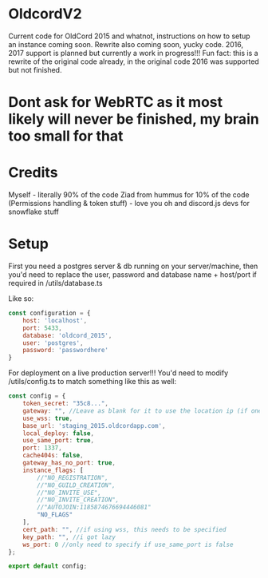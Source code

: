 # OldcordV2
Current code for OldCord 2015 and whatnot, instructions on how to setup an instance coming soon. Rewrite also coming soon, yucky code.
2016, 2017 support is planned but currently a work in progress!!!
Fun fact: this is a rewrite of the original code already, in the original code 2016 was supported but not finished.
# Dont ask for WebRTC as it most likely will never be finished, my brain too small for that

# Credits
Myself - literally 90% of the code
Ziad from hummus for 10% of the code (Permissions handling & token stuff) - love you
oh and discord.js devs for snowflake stuff

# Setup
First you need a postgres server & db running on your server/machine, then you'd need to replace the user, password and database name + host/port if required in /utils/database.ts

Like so:

```js
const configuration = {
    host: 'localhost',
    port: 5433,
    database: 'oldcord_2015',
    user: 'postgres',
    password: 'passwordhere'
}
```

For deployment on a live production server!!! You'd need to modify /utils/config.ts to match something like this as well:

```js
const config = {
    token_secret: "35c8...",
    gateway: "", //Leave as blank for it to use the location ip (if one)
    use_wss: true,
    base_url: 'staging_2015.oldcordapp.com',
    local_deploy: false,
    use_same_port: true,
    port: 1337,
    cache404s: false,
    gateway_has_no_port: true,
    instance_flags: [
        //"NO_REGISTRATION",
        //"NO_GUILD_CREATION",
        //"NO_INVITE_USE",
        //"NO_INVITE_CREATION",
        //"AUTOJOIN:1185874676694446081"
        "NO_FLAGS"
    ],
    cert_path: "", //if using wss, this needs to be specified
    key_path: "", //i got lazy
    ws_port: 0 //only need to specify if use_same_port is false 
};

export default config;
```